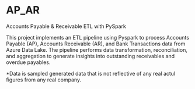 # AP_AR
Accounts Payable & Receivable ETL with PySpark

This project implements an ETL pipeline using Pyspark to process Accounts Payable (AP), Accounts Receivable (AR), and Bank Transactions data from Azure Data Lake. 
The pipeline performs data transformation, reconciliation, and aggregation to generate insights into outstanding receivables and overdue payables.

*Data is sampled generated data that is not reflective of any real actul figures from any real company.
